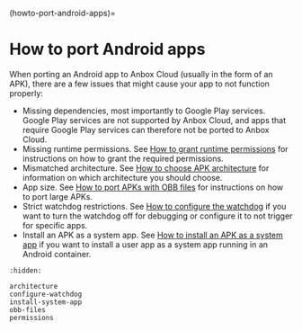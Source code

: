 (howto-port-android-apps)=
# How to port Android apps

When porting an Android app to Anbox Cloud (usually in the form of an APK), there are a few issues that might cause your app to not function properly:

* Missing dependencies, most importantly to Google Play services. Google Play services are not supported by Anbox Cloud, and apps that require Google Play services can therefore not be ported to Anbox Cloud.
* Missing runtime permissions. See [How to grant runtime permissions](https://discourse.ubuntu.com/t/grant-runtime-permissions/26054) for instructions on how to grant the required permissions.
* Mismatched architecture. See [How to choose APK architecture](https://discourse.ubuntu.com/t/choose-apk-architecture/26055) for information on which architecture you should choose.
* App size. See [How to port APKs with OBB files](https://discourse.ubuntu.com/t/port-apks-with-obb-files/26056) for instructions on how to port large APKs.
* Strict watchdog restrictions. See [How to configure the watchdog](https://discourse.ubuntu.com/t/configure-the-watchdog/26057) if you want to turn the watchdog off for debugging or configure it to not trigger for specific apps.
* Install an APK as a system app. See [How to install an APK as a system app](https://discourse.ubuntu.com/t/install-an-apk-as-a-system-app/27086) if you want to install a user app as a system app running in an Android container.

```{toctree}
:hidden:

architecture
configure-watchdog
install-system-app
obb-files
permissions
```
